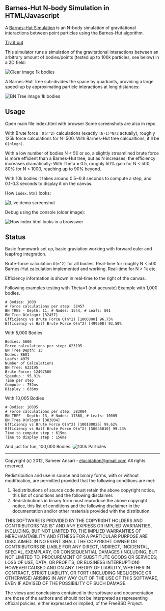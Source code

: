 Barnes-Hut N-body Simulation in HTML/Javascript
---

A [Barnes-Hut Simulation](http://en.wikipedia.org/wiki/Barnes%E2%80%93Hut_simulation) is an N-body simulation of gravitational interactions between point particles using the Barnes-Hut algorithm.

[Try it out](http://elucidation.github.io/Barnes-Hut-Tree-N-body-Implementation-in-HTML-Js/)

This simulator runs a simulation of the gravitational interactions between an arbitrary amount of bodies/points (tested up to 100k particles, see below) in a 2D field:

![Clear image 1k bodies](http://i.imgur.com/tygCK.png)

A Barnes-Hut Tree sub-divides the space by quadrants, providing a large speed-up by approximating particle interactions at long distances:

![BN Tree image 1k bodies](http://i.imgur.com/f7OI0.png)


Usage
---
Open main file index.html with browser
Some screenshots are also in repo.

With Brute force : `O(n^2)` calculations (exactly `(N-1)*N/2` actually), roughly 125k force calculations for N=500.
With Barnes-Hut tree calcualtions, it'll be `O(nlogn)`.

With a low number of bodies N < 50 or so, a slightly streamlined brute force is more efficient than a Barnes-Hut tree, but
as N increases, the efficiency increases dramatically:
With Theta = 0.5, roughly 50% gain for N < 500, 80% for N < 1000, reaching up to 90% beyond.

With 10k bodies it takes around 0.5~0.8 seconds to compute a step, and 0.1-0.3 seconds to display it on the canvas.


How `index.html` looks:

![Live demo screenshot](http://i.imgur.com/W0jO4.png)

Debug using the console (older image):

![How index.html looks in a browswer](http://i.imgur.com/NJEvM.png)

Status
---
Basic framework set up, basic graviation working with forward euler and leapfrog integration.

Brute-force calculation `O(n^2)` for all bodies. Real-time for roughly N < 500
Barnes-Hut calculation implemented and working. Real-time for N > 1k etc.

Efficiency information is shown in real-time to the right of the canvas.


Following examples testing with Theta=1 (not accurate)
Example with 1,000 bodies.

```
# Bodies: 1000
# Force calculations per step: 32457
BN TREE - Depth: 11, # Nodes: 1544, # Leafs: 891
BN Tree O(nlogn) [32457]
Efficiency vs Brute Force O(n^2) [1000000] 96.75%
Efficiency vs Half Brute Force O(n^2) [499500] 93.50%
```

With 5,000 Bodies

```
Bodies: 5000
Force calculations per step: 623195
BN Tree Depth: 13
Nodes: 8681
Leafs: 4979
Number of Calculations
BN Tree: 623195
Brute Force: 12497500
Speedup : 95.01%
Time per step
Compute : 752ms
Display : 636ms
```

With 10,005 Bodies

```
# Bodies: 10005
# Force calculations per step: 383004
BN TREE - Depth: 13, # Nodes: 17368, # Leafs: 10005
BN Tree O(nlogn) [383004]
Efficiency vs Brute Force O(n^2) [100100025] 99.62%
Efficiency vs Half Brute Force O(n^2) [50045010] 99.23%
Time to compute step : 615ms
Time to display step : 156ms
```

And just for fun, 100,000 Bodies:
![100k Particles](http://i.imgur.com/q7wAW.png)

---

Copyright (c) 2012, Sameer Ansari - elucidation@gmail.com
All rights reserved.

Redistribution and use in source and binary forms, with or without
modification, are permitted provided that the following conditions are met: 

1. Redistributions of source code must retain the above copyright notice, this
   list of conditions and the following disclaimer. 
2. Redistributions in binary form must reproduce the above copyright notice,
   this list of conditions and the following disclaimer in the documentation
   and/or other materials provided with the distribution. 

THIS SOFTWARE IS PROVIDED BY THE COPYRIGHT HOLDERS AND CONTRIBUTORS "AS IS" AND
ANY EXPRESS OR IMPLIED WARRANTIES, INCLUDING, BUT NOT LIMITED TO, THE IMPLIED
WARRANTIES OF MERCHANTABILITY AND FITNESS FOR A PARTICULAR PURPOSE ARE
DISCLAIMED. IN NO EVENT SHALL THE COPYRIGHT OWNER OR CONTRIBUTORS BE LIABLE FOR
ANY DIRECT, INDIRECT, INCIDENTAL, SPECIAL, EXEMPLARY, OR CONSEQUENTIAL DAMAGES
(INCLUDING, BUT NOT LIMITED TO, PROCUREMENT OF SUBSTITUTE GOODS OR SERVICES;
LOSS OF USE, DATA, OR PROFITS; OR BUSINESS INTERRUPTION) HOWEVER CAUSED AND
ON ANY THEORY OF LIABILITY, WHETHER IN CONTRACT, STRICT LIABILITY, OR TORT
(INCLUDING NEGLIGENCE OR OTHERWISE) ARISING IN ANY WAY OUT OF THE USE OF THIS
SOFTWARE, EVEN IF ADVISED OF THE POSSIBILITY OF SUCH DAMAGE.

The views and conclusions contained in the software and documentation are those
of the authors and should not be interpreted as representing official policies, 
either expressed or implied, of the FreeBSD Project.
